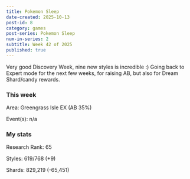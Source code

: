 ```yaml
---
title: Pokemon Sleep
date-created: 2025-10-13
post-id: 8
category: games
post-series: Pokemon Sleep
num-in-series: 2
subtitle: Week 42 of 2025
published: true
---
```

Very good Discovery Week, nine new styles is incredible :) Going back to Expert mode for the next few weeks, for raising AB, but also for Dream Shard/candy rewards.

### This week

Area: Greengrass Isle EX (AB 35%)

Event(s): n/a

### My stats

Research Rank: 65

Styles: 619/768 (+9)

Shards: 829,219 (-65,451)